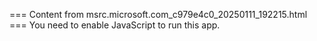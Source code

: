 === Content from msrc.microsoft.com_c979e4c0_20250111_192215.html ===
You need to enable JavaScript to run this app.
